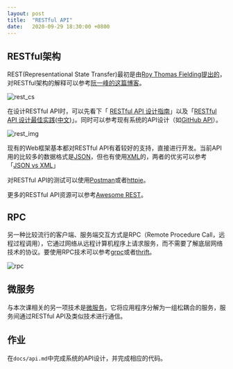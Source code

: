 ```yaml
---
layout: post
title:  "RESTful API"
date:   2020-09-29 18:30:00 +0800
---
```


## RESTful架构

REST(Representational State Transfer)最初是由[Roy Thomas Fielding提出的][rest_paper]，对RESTful架构的解释可以参考[阮一峰的这篇博客][ruan]。

![rest_cs][]

在设计RESTful API时，可以先看下「 [RESTful API 设计指南][rest_guide]」以及「[RESTful API 设计最佳实践][rest_best_practice]([中文][rest_best_practice_cn])」。同时可以参考现有系统的API设计（如[GitHub API][]）。

![rest_img][]

现有的Web框架基本都对RESTful API有着较好的支持，直接进行开发。当前API用的比较多的数据格式是[JSON][]，但也有使用[XML][]的，两者的优劣可以参考「[JSON vs XML][]」

对RESTful API的测试可以使用[Postman][]或者[httpie][]。

更多的RESTful API资源可以参考[Awesome REST][]。

## RPC

另一种比较流行的客户端、服务端交互方式是RPC（Remote Procedure Call，远程过程调用），它通过网络从远程计算机程序上请求服务，而不需要了解底层网络技术的协议。要使用RPC技术可以参考[grpc][]或者[thrift][]。

![rpc][]

## 微服务

与本次课相关的另一项技术是[微服务][micro_service]，它将应用程序分解为一组松耦合的服务，服务间通过RESTful API及类似技术进行通信。

## 作业

在`docs/api.md`中完成系统的API设计，并完成相应的代码。

[awesome rest]: https://github.com/marmelab/awesome-rest
[github api]: https://developer.github.com/v3/?
[grpc]: https://grpc.io/
[httpie]: https://github.com/jkbrzt/httpie
[json vs xml]: https://restfulapi.net/json-vs-xml/
[json]: http://www.json.org/
[micro_service]: https://github.com/mfornos/awesome-microservices
[postman]: https://chrome.google.com/webstore/detail/postman-rest-client/fdmmgilgnpjigdojojpjoooidkmcomcm
[rest_best_practice]: https://www.vinaysahni.com/best-practices-for-a-pragmatic-restful-api
[rest_best_practice_cn]: https://www.oschina.net/translate/best-practices-for-a-pragmatic-restful-api
[rest_cs]: /assets/images/rest_cs.png "RESTful Architecture"
[rest_guide]: http://www.ruanyifeng.com/blog/2014/05/restful_api.html
[rest_img]: /assets/images/rest.png "RESTful API"
[rest_paper]: https://www.ics.uci.edu/~fielding/pubs/dissertation/top.htm
[rpc]: /assets/images/rpc.jpg "RPC"
[ruan]: http://www.ruanyifeng.com/blog/2011/09/restful.html
[thrift]: https://thrift.apache.org/
[xml]: https://www.w3.org/XML/
